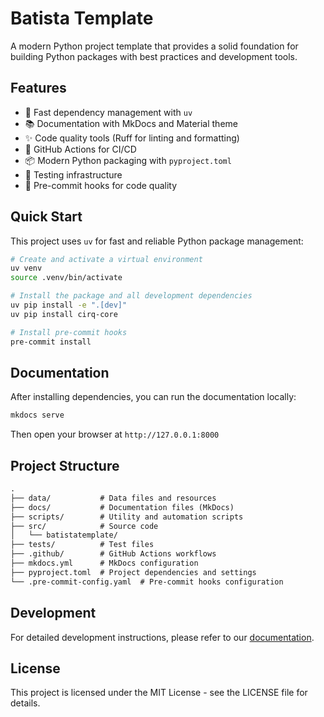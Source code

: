 # Batista Template

A modern Python project template that provides a solid foundation for building Python packages with best practices and development tools.

## Features

- 🚀 Fast dependency management with `uv`
- 📚 Documentation with MkDocs and Material theme
- ✨ Code quality tools (Ruff for linting and formatting)
- 🔄 GitHub Actions for CI/CD
- 📦 Modern Python packaging with `pyproject.toml`
- 🧪 Testing infrastructure
- 📝 Pre-commit hooks for code quality

## Quick Start

This project uses `uv` for fast and reliable Python package management:

```bash
# Create and activate a virtual environment
uv venv
source .venv/bin/activate

# Install the package and all development dependencies
uv pip install -e ".[dev]"
uv pip install cirq-core

# Install pre-commit hooks
pre-commit install
```

## Documentation

After installing dependencies, you can run the documentation locally:

```bash
mkdocs serve
```

Then open your browser at `http://127.0.0.1:8000`

## Project Structure

```md
.
├── data/           # Data files and resources
├── docs/           # Documentation files (MkDocs)
├── scripts/        # Utility and automation scripts
├── src/            # Source code
│   └── batistatemplate/
├── tests/          # Test files
├── .github/        # GitHub Actions workflows
├── mkdocs.yml      # MkDocs configuration
├── pyproject.toml  # Project dependencies and settings
└── .pre-commit-config.yaml  # Pre-commit hooks configuration
```

## Development

For detailed development instructions, please refer to our [documentation](docs/index.md).

## License

This project is licensed under the MIT License - see the LICENSE file for details.
